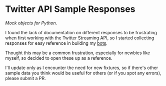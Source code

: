 Twitter API Sample Responses
=========================================
*Mock objects for Python.*

I found the lack of documentation on different responses to be frustrating when first working with the Twitter Streaming API, so I started collecting responses for easy reference in building my [bots](http://52bots.tumblr.com).

Thought this may be a common frustration, especially for newbies like myself, so decided to open these up as a reference.

I'll update only as I encounter the need for new fixtures, so if there's other sample data you think would be useful for others (or if you spot any errors), please submit a PR.
